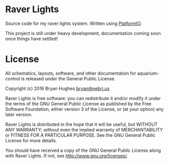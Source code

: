# Raver Lights

Source code for my raver lights system. Written using [PlatformIO](http://platformio.org/).

This project is still under heavy development, documentation coming soon once things have settled!

# License

All schematics, layouts, software, and other documentation for aquarium-control is released under the General Public License.

Copyright (c) 2016 Bryan Hughes <bryan@nebri.us>

Raver Lights is free software: you can redistribute it and/or modify
it under the terms of the GNU General Public License as published by
the Free Software Foundation, either version 3 of the License, or
(at your option) any later version.

Raver Lights is distributed in the hope that it will be useful,
but WITHOUT ANY WARRANTY; without even the implied warranty of
MERCHANTABILITY or FITNESS FOR A PARTICULAR PURPOSE.  See the
GNU General Public License for more details.

You should have received a copy of the GNU General Public License
along with Raver Lights.  If not, see <http://www.gnu.org/licenses/>.

